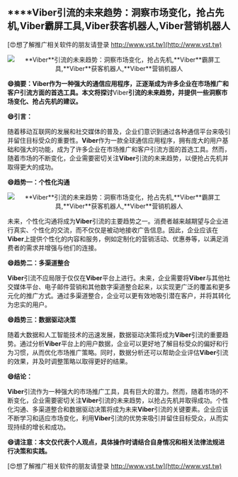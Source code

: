 ## ****Viber**引流的未来趋势：洞察市场变化，抢占先机,**Viber**霸屏工具,**Viber**获客机器人,**Viber**营销机器人**

[😍想了解推广相关软件的朋友请登录 http://www.vst.tw](http://www.vst.tw)

 <center><img src="https://vst.tw/MP4/tuiguang/png/1.png" alt="**Viber**引流的未来趋势：洞察市场变化，抢占先机,**Viber**霸屏工具,**Viber**获客机器人,**Viber**营销机器人"></center>

**😄摘要：**Viber**作为一种强大的通信应用程序，正逐渐成为许多企业在市场推广和客户引流方面的首选工具。本文将探讨**Viber**引流的未来趋势，并提供一些洞察市场变化、抢占先机的建议。**

**😄引言：**

随着移动互联网的发展和社交媒体的普及，企业们意识到通过各种通信平台来吸引并留住目标受众的重要性。**Viber**作为一款全球通信应用程序，拥有庞大的用户基础和强大的功能，成为了许多企业在市场推广和客户引流方面的首选工具。然而，随着市场的不断变化，企业需要密切关注**Viber**引流的未来趋势，以便抢占先机并取得更大的成功。

**😄趋势一：个性化沟通**

 <center><img src="https://vst.tw/MP4/tuiguang/png/8.png" alt="**Viber**引流的未来趋势：洞察市场变化，抢占先机,**Viber**霸屏工具,**Viber**获客机器人,**Viber**营销机器人"></center>

未来，个性化沟通将成为**Viber**引流的主要趋势之一。消费者越来越期望与企业进行真实、个性化的交流，而不仅仅是被动地接收广告信息。因此，企业应该在**Viber**上提供个性化的内容和服务，例如定制化的营销活动、优惠券等，以满足消费者的需求并增强与他们的连接。

**😄趋势二：多渠道整合**

**Viber**引流不应局限于仅仅在**Viber**平台上进行。未来，企业需要将**Viber**与其他社交媒体平台、电子邮件营销和其他数字渠道整合起来，以实现更广泛的覆盖和更多元化的推广方式。通过多渠道整合，企业可以更有效地吸引潜在客户，并将其转化为忠实的用户。

**😄趋势三：数据驱动决策**

随着大数据和人工智能技术的迅速发展，数据驱动决策将成为**Viber**引流的重要趋势。通过分析**Viber**平台上的用户数据，企业可以更好地了解目标受众的偏好和行为习惯，从而优化市场推广策略。同时，数据分析还可以帮助企业评估**Viber**引流的效果，并及时调整策略以取得更好的结果。

**😄结论：**

**Viber**引流作为一种强大的市场推广工具，具有巨大的潜力。然而，随着市场的不断变化，企业需要密切关注**Viber**引流的未来趋势，以抢占先机并取得成功。个性化沟通、多渠道整合和数据驱动决策将成为未来**Viber**引流的关键要素。企业应该不断学习和适应市场变化，利用**Viber**引流的优势来吸引并留住目标受众，从而实现持续的增长和成功。

**😄请注意：本文仅代表个人观点，具体操作时请结合自身情况和相关法律法规进行决策和实践。**

[😍想了解推广相关软件的朋友请登录 http://www.vst.tw](http://www.vst.tw)



